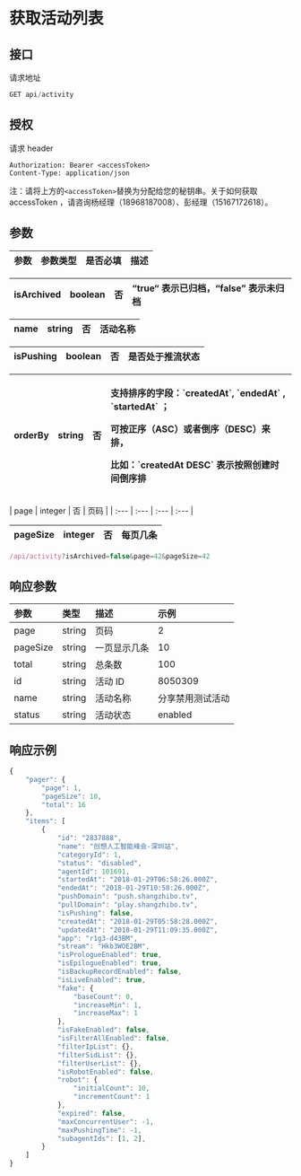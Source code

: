 # 获取活动列表

## 接口

请求地址

```javascript
GET api/activity
```

## 授权

请求 header

```http
Authorization: Bearer <accessToken>
Content-Type: application/json
```

注：请将上方的`<accessToken>`替换为分配给您的秘钥串。关于如何获取 accessToken ，请咨询杨经理（18968187008）、彭经理（15167172618）。

## 参数

| 参数 | 参数类型 | 是否必填 | 描述 |
| :--- | :--- | :--- | :--- |


| isArchived | boolean | 否 | “true“ 表示已归档，“false” 表示未归档 |
| :--- | :--- | :--- | :--- |


| name | string | 否 | 活动名称 |
| :--- | :--- | :--- | :--- |


| isPushing | boolean | 否 | 是否处于推流状态 |
| :--- | :--- | :--- | :--- |


<table>
  <thead>
    <tr>
      <th style="text-align:left">orderBy</th>
      <th style="text-align:left">string</th>
      <th style="text-align:left">&#x5426;</th>
      <th style="text-align:left">
        <p>&#x652F;&#x6301;&#x6392;&#x5E8F;&#x7684;&#x5B57;&#x6BB5;&#xFF1A;`createdAt`,
          `endedAt` , `startedAt` &#xFF1B;</p>
        <p>&#x53EF;&#x6309;&#x6B63;&#x5E8F;&#xFF08;ASC&#xFF09;&#x6216;&#x8005;&#x5012;&#x5E8F;&#xFF08;DESC&#xFF09;&#x6765;&#x6392;&#xFF0C;</p>
        <p>&#x6BD4;&#x5982;&#xFF1A;`createdAt DESC` &#x8868;&#x793A;&#x6309;&#x7167;&#x521B;&#x5EFA;&#x65F6;&#x95F4;&#x5012;&#x5E8F;&#x6392;</p>
      </th>
    </tr>
  </thead>
  <tbody></tbody>
</table>| page | integer | 否 | 页码 |
| :--- | :--- | :--- | :--- |


| pageSize | integer | 否 | 每页几条 |
| :--- | :--- | :--- | :--- |


```javascript
/api/activity?isArchived=false&page=42&pageSize=42
```

## 响应参数

| 参数 | 类型 | 描述 | 示例 |
| :--- | :--- | :--- | :--- |
| page | string | 页码 | 2 |
| pageSize | string | 一页显示几条 | 10 |
| total | string | 总条数 | 100 |
| id | string | 活动 ID | 8050309 |
| name | string | 活动名称 | 分享禁用测试活动 |
| status | string | 活动状态 | enabled |

## 响应示例

```javascript
{
    "pager": {
        "page": 1,
        "pageSize": 10,
        "total": 16
    },
    "items": [
        {
            "id": "2837888",
            "name": "创想人工智能峰会-深圳站",
            "categoryId": 1,
            "status": "disabled",
            "agentId": 101691,
            "startedAt": "2018-01-29T06:58:26.000Z",
            "endedAt": "2018-01-29T10:58:26.000Z",
            "pushDomain": "push.shangzhibo.tv",
            "pullDomain": "play.shangzhibo.tv",
            "isPushing": false,
            "createdAt": "2018-01-29T05:58:28.000Z",
            "updatedAt": "2018-01-29T11:09:35.000Z",
            "app": "r1g3-d43BM",
            "stream": "Hkb3WOE2BM",
            "isPrologueEnabled": true,
            "isEpilogueEnabled": true,
            "isBackupRecordEnabled": false,
            "isLiveEnabled": true,
            "fake": {
                "baseCount": 0,
                "increaseMin": 1,
                "increaseMax": 1
            },
            "isFakeEnabled": false,
            "isFilterAllEnabled": false,
            "filterIpList": {},
            "filterSidList": {},
            "filterUserList": {},
            "isRobotEnabled": false,
            "robot": {
                "initialCount": 10,
                "incrementCount": 1
            },
            "expired": false,
            "maxConcurrentUser": -1,
            "maxPushingTime": -1,
            "subagentIds": [1, 2],
        }
    ]
}
```


